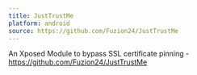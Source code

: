 ```yaml
---
title: JustTrustMe
platform: android
source: https://github.com/Fuzion24/JustTrustMe
---
```


An Xposed Module to bypass SSL certificate pinning - <https://github.com/Fuzion24/JustTrustMe>
